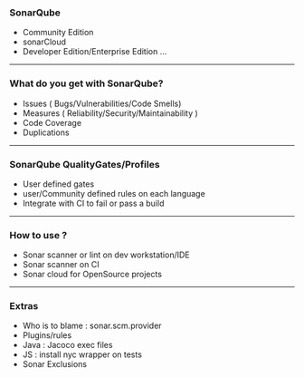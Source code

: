 ### SonarQube 
- Community Edition
- sonarCloud
- Developer Edition/Enterprise Edition ...

---
### What do you get with SonarQube?
- Issues ( Bugs/Vulnerabilities/Code Smells)
- Measures ( Reliability/Security/Maintainability )
- Code Coverage
- Duplications 

---
### SonarQube QualityGates/Profiles
- User defined gates
- user/Community defined rules on each language
- Integrate with CI to fail or pass a build

 
---

### How to use ?
- Sonar scanner  or lint on dev workstation/IDE
- Sonar scanner on CI
- Sonar cloud for OpenSource projects
---

### Extras
- Who is to blame : sonar.scm.provider
- Plugins/rules
- Java : Jacoco exec files
- JS : install nyc wrapper on tests
- Sonar Exclusions 

